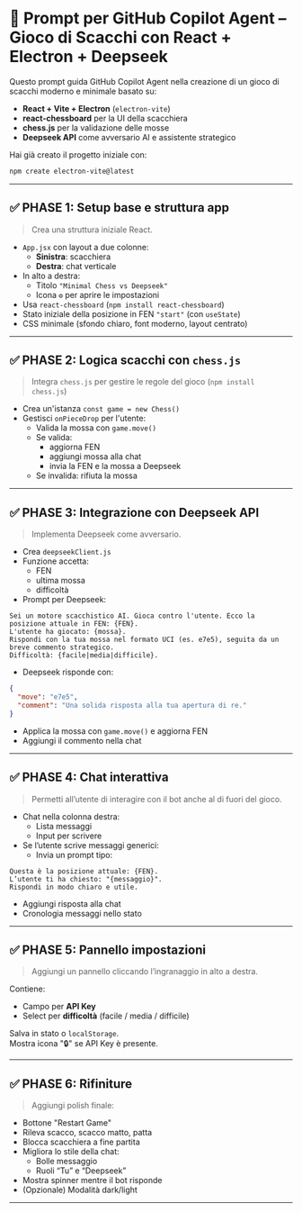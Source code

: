# 🧠 Prompt per GitHub Copilot Agent – Gioco di Scacchi con React + Electron + Deepseek

Questo prompt guida GitHub Copilot Agent nella creazione di un gioco di scacchi moderno e minimale basato su:

- **React + Vite + Electron** (`electron-vite`)
- **react-chessboard** per la UI della scacchiera
- **chess.js** per la validazione delle mosse
- **Deepseek API** come avversario AI e assistente strategico

Hai già creato il progetto iniziale con:

```bash
npm create electron-vite@latest
```

---

## ✅ PHASE 1: Setup base e struttura app

> Crea una struttura iniziale React.

- `App.jsx` con layout a due colonne:
  - **Sinistra**: scacchiera
  - **Destra**: chat verticale
- In alto a destra:
  - Titolo `"Minimal Chess vs Deepseek"`
  - Icona `⚙️` per aprire le impostazioni
- Usa `react-chessboard` (`npm install react-chessboard`)
- Stato iniziale della posizione in FEN `"start"` (con `useState`)
- CSS minimale (sfondo chiaro, font moderno, layout centrato)

---

## ✅ PHASE 2: Logica scacchi con `chess.js`

> Integra `chess.js` per gestire le regole del gioco (`npm install chess.js`)

- Crea un'istanza `const game = new Chess()`
- Gestisci `onPieceDrop` per l'utente:
  - Valida la mossa con `game.move()`
  - Se valida:
    - aggiorna FEN
    - aggiungi mossa alla chat
    - invia la FEN e la mossa a Deepseek
  - Se invalida: rifiuta la mossa

---

## ✅ PHASE 3: Integrazione con Deepseek API

> Implementa Deepseek come avversario.

- Crea `deepseekClient.js`
- Funzione accetta:
  - FEN
  - ultima mossa
  - difficoltà
- Prompt per Deepseek:

```
Sei un motore scacchistico AI. Gioca contro l'utente. Ecco la posizione attuale in FEN: {FEN}.
L'utente ha giocato: {mossa}.
Rispondi con la tua mossa nel formato UCI (es. e7e5), seguita da un breve commento strategico.
Difficoltà: {facile|media|difficile}.
```

- Deepseek risponde con:

```json
{
  "move": "e7e5",
  "comment": "Una solida risposta alla tua apertura di re."
}
```

- Applica la mossa con `game.move()` e aggiorna FEN
- Aggiungi il commento nella chat

---

## ✅ PHASE 4: Chat interattiva

> Permetti all’utente di interagire con il bot anche al di fuori del gioco.

- Chat nella colonna destra:
  - Lista messaggi
  - Input per scrivere
- Se l’utente scrive messaggi generici:
  - Invia un prompt tipo:

```
Questa è la posizione attuale: {FEN}.
L’utente ti ha chiesto: "{messaggio}".
Rispondi in modo chiaro e utile.
```

- Aggiungi risposta alla chat
- Cronologia messaggi nello stato

---

## ✅ PHASE 5: Pannello impostazioni

> Aggiungi un pannello cliccando l’ingranaggio in alto a destra.

Contiene:
- Campo per **API Key**
- Select per **difficoltà** (facile / media / difficile)

Salva in stato o `localStorage`.  
Mostra icona "🔒" se API Key è presente.

---

## ✅ PHASE 6: Rifiniture

> Aggiungi polish finale:

- Bottone "Restart Game"
- Rileva scacco, scacco matto, patta
- Blocca scacchiera a fine partita
- Migliora lo stile della chat:
  - Bolle messaggio
  - Ruoli “Tu” e “Deepseek”
- Mostra spinner mentre il bot risponde
- (Opzionale) Modalità dark/light

---

